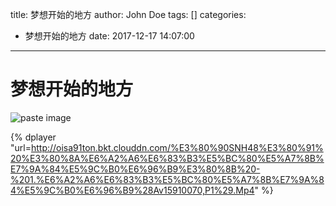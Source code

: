title: 梦想开始的地方
author: John Doe
tags: []
categories:
  - 梦想开始的地方
date: 2017-12-17 14:07:00
---
# 梦想开始的地方

![paste image](http://oisa91ton.bkt.clouddn.com/1513490917021jgbvulzt.png?imageslim)

<!-- more -->

{% dplayer "url=http://oisa91ton.bkt.clouddn.com/%E3%80%90SNH48%E3%80%91%20%E3%80%8A%E6%A2%A6%E6%83%B3%E5%BC%80%E5%A7%8B%E7%9A%84%E5%9C%B0%E6%96%B9%E3%80%8B%20-%201.%E6%A2%A6%E6%83%B3%E5%BC%80%E5%A7%8B%E7%9A%84%E5%9C%B0%E6%96%B9%28Av15910070,P1%29.Mp4" %}

